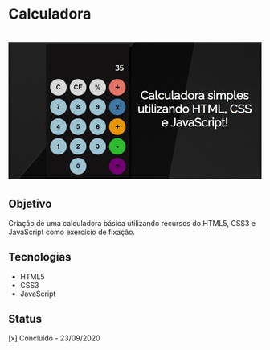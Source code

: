 # Calculadora

<h1 align="center">
  <img alt="CalculadoraJS" title="CalculadoraJS" src="./app.jpg" />
</h1>
 
## Objetivo
Criação de uma calculadora básica utilizando recursos do HTML5, CSS3 e JavaScript como exercício de fixação.

## Tecnologias
- HTML5
- CSS3
- JavaScript

## Status
[x] Concluído - 23/09/2020
